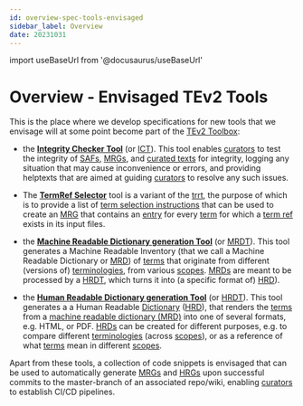 ```yaml
---
id: overview-spec-tools-envisaged
sidebar_label: Overview
date: 20231031
---
```


import useBaseUrl from '@docusaurus/useBaseUrl'

# Overview - Envisaged TEv2 Tools

This is the place where we develop specifications for new tools that we envisage will at some point become part of the [TEv2 Toolbox](@):

- the **[Integrity Checker Tool](/docs/spec-tools-envisaged/ict)** (or [ICT](@)). This tool enables [curators](@) to test the integrity of [SAFs](@), [MRGs](@), and [curated texts](@) for integrity, logging any situation that may cause inconvenience or errors, and providing helptexts that are aimed at guiding [curators](@) to resolve any such issues.

- The **[TermRef Selector](/docs/spec-tools-envisaged/termref-selector)** tool is a variant of the [trrt](@), the purpose of which is to provide a list of [term selection instructions](@) that can be used to create an [MRG](@) that contains an [entry](mrg-entry@) for every [term](@) for which a [term ref](@) exists in its input files.

- the **[Machine Readable Dictionary generation Tool](/docs/spec-tools-envisaged/MRDT)** (or [MRDT](@)). This tool generates a Machine Readable Inventory (that we call a Machine Readable Dictionary or [MRD](@)) of [terms](@) that originate from different (versions of) [terminologies](@), from various [scopes](@). [MRDs](@) are meant to be processed by a [HRDT](@), which turns it into (a specific format of) [HRD](@)).

- the **[Human Readable Dictionary generation Tool](/docs/spec-tools-envisaged/HRDT)** (or [HRDT](@)). This tool generates a a Human Readable [Dictionary](@) ([HRD](@)), that renders the [terms](@) from a [machine readable dictionary (MRD)](mrd@) into one of several formats, e.g. HTML, or PDF. [HRDs](@) can be created for different purposes, e.g. to compare different [terminologies](@) (across [scopes](@)), or as a reference of what [terms](@) mean in different [scopes](@).

Apart from these tools, a collection of code snippets is envisaged that can be used to automatically generate [MRGs](@) and [HRGs](@) upon successful commits to the master-branch of an associated repo/wiki, enabling [curators](@) to establish CI/CD pipelines.
